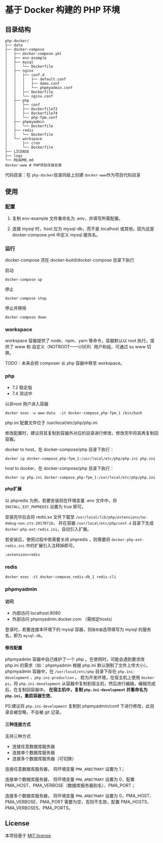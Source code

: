 # 基于 Docker 构建的 PHP 环境

## 目录结构

```
php-docker/
├── data
├── docker-compose
│   ├── docker-compose.yml
│   ├── env-example
│   ├── mysql
│   │   └── Dockerfile
│   ├── nginx
│   │   ├── conf.d
│   │   │   ├── default.conf
│   │   │   ├── demo.conf
│   │   │   └── phpmyadmin.conf
│   │   ├── Dockerfile
│   │   └── nginx.conf
│   ├── php
│   │   ├── conf
│   │   ├── Dockerfile72
│   │   ├── Dockerfile74
│   │   └── php-fpm.conf
│   ├── phpmyadmin
│   │   └── Dockerfile
│   ├── redis
│   │   └── Dockerfile
│   └── workspace
│       ├── cron
│       └── Dockerfile
├── LICENSE
├── logs
└── README.md
docker-www # PHP项目存放目录
```

代码目录：在 `php-docker`目录同级上创建 `docker-www`作为项目代码目录

## 使用

### 配置

1. 复制 env-example 文件重命名为 .env，并填写所需配置。

2. 连接 mysql 时，host 应为 mysql-db，而不是 localhost 或其他。因为这是 docker-compose.yml 中定义 mysql 服务名。

### 运行

docker-compose 须在 docker-build/docker-compose 目录下执行

启动

    docker-compose up
    
停止 

    docker-compose stop

停止并移除

    docker-compose down
    
### workspace

workspace 容器提供了 node、npm、yarn 等命令，容器默认以 root 执行，提供了 www 和 自定义（NOTROOT——USER）用户和组，可通过 su www 切换。

TODO：未来会把 composer 从 php 容器中移至 workspace。 

### php

- 7.2 稳定版
- 7.4 测试中

以非root 用户进入容器 

```shell
docker exec -u www-data  -it docker-compose_php-fpm_1 /bin/bash
```

php.ini 配置文件位于 /usr/local/etc/php/php.ini

修改配置时，建议将其复制到容器外对应的目录进行修改，修改完毕将其再复制回容器。

docker to host，在 docker-compose/php 目录下执行：

```shell
docker cp docker-compose_php-fpm_1:/usr/local/etc/php/php.ini php.ini
```

host to docker，在 docker-compose/php 目录下执行：

```shell
docker cp php.ini docker-compose_php-fpm_1:/usr/local/etc/php/php.ini
```

#### php扩展

以 phpredis 为例，若要安装则在环境变量 .env 文件中，将 `INSTALL_EXT_PHPREDIS` 设置为 true 即可。

安装完毕后会将 redis.so 文件下载至 `/usr/local/lib/php/extensions/no-debug-non-zts-20170718`，
并在容器 `/usr/local/etc/php/conf.d` 目录下生成 `docker-php-ext-redis.ini`，自动引入扩展。

若安装后，使用过程中若需要关闭 phpredis ，则需要将 `docker-php-ext-redis.ini` 中的扩展引入注释掉即可。

```
;extension=redis
```

### redis

```shell
docker exec -it docker-compose_redis-db_1 redis-cli
```

### phpmyadmin

#### 访问

- 内部访问 localhost:8080
- 外部访问 phpmyadmin.docker.com （需绑定hosts）

登录时，若要连接本环境下的 mysql 容器，则`服务器`选项填写为 mysql 的服务名，即为 `mysql-db`。

#### 修改配置

phpmyadmin 容器中自己维护了一个 php 。在使用时，可能会遇到要求改 php.ini 的需求（如：phpmyadmin 根据 php.ini 默认限制了文件上传大小）。
phpmyadmin 容器中，在 `/usr/local/etc/php` 目录下存在 `php.ini-development` 、`php.ini-production` 。
若为开发环境，在宿主机上使用 `docker ps`，将 `php.ini-development` 从容器中复制到宿主机，然后进行编辑，编辑完成后，在复制回容器中。
**在宿主机中，复制 `php.ini-development` 并重命名为 `php.ini`，重启容器生效**。

PS:建议将 `php.ini-development` 复制到 phpmyadmin/conf 下进行修改，此目录会被忽略，不会被 git 记录。 

#### 三种连接方式

支持三种方式

- 连接任意数据库服务器
- 连接单个数据库服务器
- 连接多个数据库服务器（可切换）

连接任意数据库服务器， 将环境变量 `PMA_ARBITRARY` 设置为 1；

连接单个数据库服务器， 将环境变量 `PMA_ARBITRARY` 设置为 0，配置 PMA_HOST、PMA_VERBOSE（数据库服务器别名）、PMA_PORT；

连接多个数据库服务器， 将环境变量 `PMA_ARBITRARY` 设置为 0，PMA_HOST、PMA_VERBOSE、PMA_PORT 需要为空，否则不生效，配置 PMA_HOSTS、PMA_VERBOSES、PMA_PORTS。

## License

本项目基于 [MIT license](https://opensource.org/licenses/MIT).
